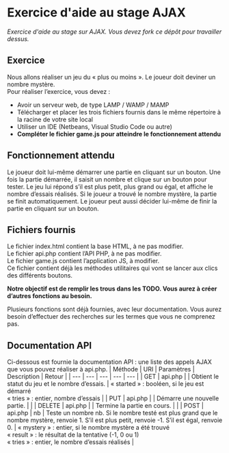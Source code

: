 # Exercice d'aide au stage AJAX

*Exercice d'aide au stage sur AJAX. Vous devez fork ce dépôt pour travailler dessus.*

## Exercice

Nous allons réaliser un jeu du « plus ou moins ». Le joueur doit deviner un nombre mystère.  
Pour réaliser l’exercice, vous devez :
*	Avoir un serveur web, de type LAMP / WAMP / MAMP
*	Télécharger et placer les trois fichiers fournis dans le même répertoire à la racine de votre site local
*	Utiliser un IDE (Netbeans, Visual Studio Code ou autre)
*	**Compléter le fichier game.js pour atteindre le fonctionnement attendu**

## Fonctionnement attendu
Le joueur doit lui-même démarrer une partie en cliquant sur un bouton.
Une fois la partie démarrée, il saisit un nombre et clique sur un bouton pour tester.
Le jeu lui répond s’il est plus petit, plus grand ou égal, et affiche le nombre d’essais réalisés.
Si le joueur a trouvé le nombre mystère, la partie se finit automatiquement.
Le joueur peut aussi décider lui-même de finir la partie en cliquant sur un bouton.

## Fichiers fournis
Le fichier index.html contient la base HTML, à ne pas modifier.  
Le fichier api.php contient l’API PHP, à ne pas modifier.  
Le fichier game.js contient l’application JS, à modifier.  
Ce fichier contient déjà les méthodes utilitaires qui vont se lancer aux clics des différents boutons.  

__Notre objectif est de remplir les trous dans les TODO. Vous aurez à créer d’autres fonctions au besoin.__


Plusieurs fonctions sont déjà fournies, avec leur documentation. Vous aurez besoin d’effectuer des recherches sur les termes que vous ne comprenez pas.

## Documentation API
Ci-dessous est fournie la documentation API : une liste des appels AJAX que vous pouvez réaliser à api.php.
| Méthode | URI | Paramètres | Description | Retour |
| --- | --- | --- | --- | --- |
| GET | api.php | | Obtient le statut du jeu et le nombre d’essais. | « started » : booléen, si le jeu est démarré<br />« tries » : entier, nombre d’essais |
| PUT | api.php |  | Démarre une nouvelle partie.	| |
| DELETE | api.php |  | Termine la partie en cours. | |
| POST | api.php | nb | Teste un nombre nb. Si le nombre testé est plus grand que le nombre mystère, renvoie 1. S’il est plus petit, renvoie -1. S’il est égal, renvoie 0. | « mystery » : entier, si le nombre mystère a été trouvé<br />« result » : le résultat de la tentative (-1, 0 ou 1)<br />« tries » : entier, le nombre d’essais réalisés |

